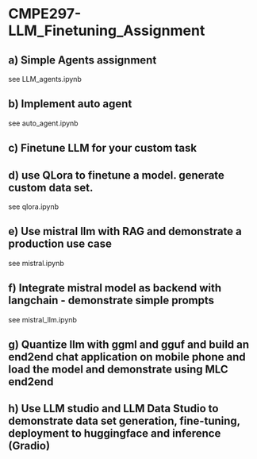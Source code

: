 # CMPE297-LLM_Finetuning_Assignment

## a) Simple Agents assignment
see LLM_agents.ipynb

## b) Implement auto agent
see auto_agent.ipynb

## c) Finetune LLM for your custom task

## d) use QLora to finetune a model. generate custom data set.
see qlora.ipynb

## e) Use mistral llm with RAG and demonstrate a production use case
see mistral.ipynb

## f) Integrate mistral model as backend with langchain - demonstrate simple prompts
see mistral_llm.ipynb

## g) Quantize llm with ggml and gguf and build an end2end chat application on mobile phone and load the model and demonstrate using MLC end2end

## h) Use LLM studio and LLM Data Studio to demonstrate data set generation, fine-tuning, deployment to huggingface and inference (Gradio)
